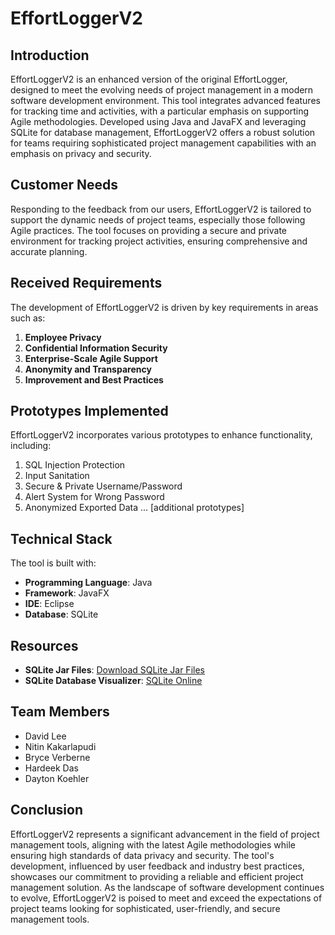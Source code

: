 # EffortLoggerV2

## Introduction
EffortLoggerV2 is an enhanced version of the original EffortLogger, designed to meet the evolving needs of project management in a modern software development environment. This tool integrates advanced features for tracking time and activities, with a particular emphasis on supporting Agile methodologies. Developed using Java and JavaFX and leveraging SQLite for database management, EffortLoggerV2 offers a robust solution for teams requiring sophisticated project management capabilities with an emphasis on privacy and security.

## Customer Needs
Responding to the feedback from our users, EffortLoggerV2 is tailored to support the dynamic needs of project teams, especially those following Agile practices. The tool focuses on providing a secure and private environment for tracking project activities, ensuring comprehensive and accurate planning.

## Received Requirements
The development of EffortLoggerV2 is driven by key requirements in areas such as:
1. **Employee Privacy**
2. **Confidential Information Security**
3. **Enterprise-Scale Agile Support**
4. **Anonymity and Transparency**
5. **Improvement and Best Practices**

## Prototypes Implemented
EffortLoggerV2 incorporates various prototypes to enhance functionality, including:
1. SQL Injection Protection
2. Input Sanitation
3. Secure & Private Username/Password
4. Alert System for Wrong Password
5. Anonymized Exported Data
... [additional prototypes]

## Technical Stack
The tool is built with:
- **Programming Language**: Java
- **Framework**: JavaFX
- **IDE**: Eclipse
- **Database**: SQLite

## Resources
- **SQLite Jar Files**: [Download SQLite Jar Files](http://www.java2s.com/Code/Jar/s/Downloadsqlitejdbc372jar.htm)
- **SQLite Database Visualizer**: [SQLite Online](https://sqliteonline.com/)

## Team Members
- David Lee
- Nitin Kakarlapudi
- Bryce Verberne
- Hardeek Das
- Dayton Koehler

## Conclusion
EffortLoggerV2 represents a significant advancement in the field of project management tools, aligning with the latest Agile methodologies while ensuring high standards of data privacy and security. The tool's development, influenced by user feedback and industry best practices, showcases our commitment to providing a reliable and efficient project management solution. As the landscape of software development continues to evolve, EffortLoggerV2 is poised to meet and exceed the expectations of project teams looking for sophisticated, user-friendly, and secure management tools.

